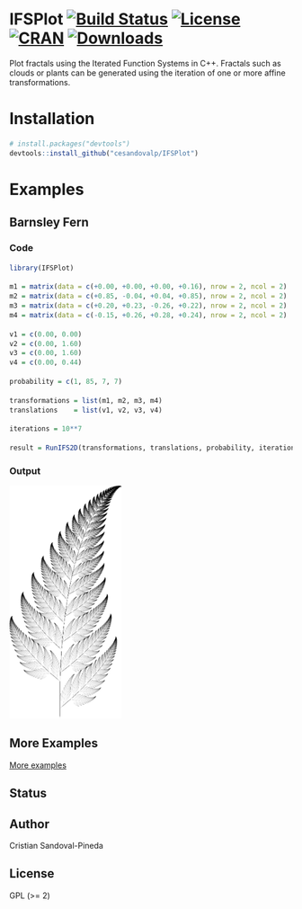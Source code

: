 # IFSPlot [![Build Status](https://travis-ci.org/cesandovalp/IFSPlot.svg)](https://travis-ci.org/cesandovalp/IFSPlot) [![License](https://cesandovalp.github.io/assets/images/GPL2+.svg)](http://www.gnu.org/licenses/gpl-2.0.html) [![CRAN](http://www.r-pkg.org/badges/version/IFSPlot)](https://cran.r-project.org/package=IFSPlot) [![Downloads](http://cranlogs.r-pkg.org/badges/IFSPlot?color=brightgreen)](http://www.r-pkg.org/pkg/IFSPlot)

Plot fractals using the Iterated Function Systems in C++.
Fractals such as clouds or plants can be generated using the iteration of one or more affine transformations.

# Installation

```R
# install.packages("devtools")
devtools::install_github("cesandovalp/IFSPlot")
```

# Examples

## Barnsley Fern

### Code

```R
library(IFSPlot)

m1 = matrix(data = c(+0.00, +0.00, +0.00, +0.16), nrow = 2, ncol = 2)
m2 = matrix(data = c(+0.85, -0.04, +0.04, +0.85), nrow = 2, ncol = 2)
m3 = matrix(data = c(+0.20, +0.23, -0.26, +0.22), nrow = 2, ncol = 2)
m4 = matrix(data = c(-0.15, +0.26, +0.28, +0.24), nrow = 2, ncol = 2)

v1 = c(0.00, 0.00)
v2 = c(0.00, 1.60)
v3 = c(0.00, 1.60)
v4 = c(0.00, 0.44)

probability = c(1, 85, 7, 7)

transformations = list(m1, m2, m3, m4)
translations    = list(v1, v2, v3, v4)

iterations = 10**7

result = RunIFS2D(transformations, translations, probability, iterations, 600*1200, 1)
```
### Output

<img src="docs/fern_grayscale.png" width="200">

## More Examples

[More examples](Examples.md)

## Status

## Author

Cristian Sandoval-Pineda

## License

GPL (>= 2)
